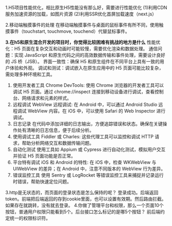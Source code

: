 1.H5项目性能优化，相比原生H5性能没有那么好，需要进行性能优化
(1)利用CDN服务加速资源的加载，如图片资源
(2)利用SSR优化首屏加载速度（next.js）

2.移动端触摸事件的处理
在移动端触摸事件与桌面的鼠标事件有所不同，使用触摸事件（touchstart, touchmove, touchend）代替鼠标事件。

**3.在h5和原生混合开发的项目时，你觉得比较困难有挑战的地方是什么**
性能优化：H5 页面在复杂交互和动画时可能较慢，需要优化渲染和数据处理。
通信问题：实现 JavaScript 和原生代码之间的高效数据传输和事件处理，需要设计良好的 JS 桥（JSB）。
界面一致性：确保 H5 和原生组件在不同平台上具有一致的用户体验和外观。
调试和测试：调试嵌入在原生应用中的 H5 页面可能比较复杂，需处理多种环境和工具。
1. 使用开发者工具
Chrome DevTools: 使用 Chrome 浏览器的开发者工具可以调试 H5 页面。通过 chrome://inspect 连接到移动设备进行调试，查看控制台、网络请求和元素的样式。
2. 远程调试
WebView 远程调试: 在 Android 中，可以通过 Android Studio 远程调试 WebView 内容。在 iOS 中，可以使用 Safari 的 Web Inspector 进行调试。
3. 日志记录
在代码中添加详细的日志输出，方便追踪错误和状态。确保在关键操作处有清晰的日志信息，便于后续分析。
4. 使用调试工具
Fiddler 或 Charles: 这些代理工具可以监控和调试 HTTP 请求，帮助分析网络交互和数据传输问题。
5. 自动化测试
使用工具如 Appium 或 Cypress 进行自动化测试，模拟用户交互并验证 H5 页面功能是否正常。
6. 平台特有调试
iOS 和 Android 的特性: 在 iOS 中，检查 WKWebView 与 UIWebView 的差异；在 Android 中，注意不同版本的 WebView 行为差异。
7. 错误监控工具
使用 Sentry 或 LogRocket 等错误监控工具来捕捉并记录运行时错误，帮助快速定位问题。

3.http是无状态的，而页面的登录状态是怎么保持的呢？
登录成功。后端返回token。前端把后端返回的存到cookie里面，也可以设置有效期。然后路由拦截。如果存在就跳转，没有就去登录。
4.你做了管理平台和权限，那么一个页面10个按钮，普通用户权限只能看到5个。后台接口怎么标记的是哪5个按钮？
前后端约定统一的权限标识符。